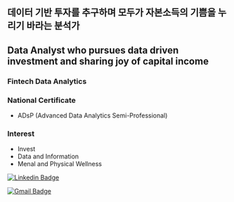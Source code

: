 ## 데이터 기반 투자를 추구하며 모두가 자본소득의 기쁨을 누리기 바라는 분석가
## Data Analyst who pursues data driven investment and sharing joy of capital income
<div align=center>

</div>

### Fintech Data Analytics

### National Certificate
- ADsP (Advanced Data Analytics Semi-Professional)

### Interest
- Invest
- Data and Information
- Menal and Physical Wellness

<div align=left>

[![Linkedin Badge](https://img.shields.io/badge/-LinkedIn-blue?style=flat-square&logo=Linkedin&logoColor=white&link=https://www.linkedin.com/in/seong-yun-byeon-8183a8113/)](https://www.linkedin.com/in/soniabaik) 

[![Gmail Badge](https://img.shields.io/badge/-Gmail-d14836?style=flat-square&logo=Gmail&logoColor=white&link=mailto:baik.fintech.analyst@gmail.com)](mailto:baik.fintech.analyst@gmail.com)
</div>

<!--
**JinbeomLee/JinbeomLee** is a ✨ _special_ ✨ repository because its `README.md` (this file) appears on your GitHub profile.

Here are some ideas to get you started:

- 🔭 I'm currently working on ...
- 🌱 I'm currently learning ...
- 👯 I'm looking to collaborate on ...
- 🤔 I'm looking for help with ...
- 💬 Ask me about ...
- 📫 How to reach me: ...
- 😄 Pronouns: ...
- ⚡ Fun fact: ...
-->











